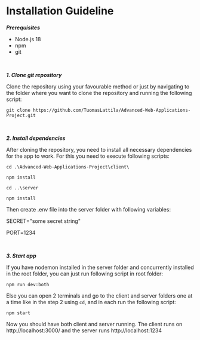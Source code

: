 # Installation Guideline
***Prerequisites***

- Node.js 18
- npm
- git

<br>

***1. Clone git repository***

Clone the repository using your favourable method or just by navigating to the folder where you want to clone the repository and running the following script:

`git clone https://github.com/TuomasLattila/Advanced-Web-Applications-Project.git`

<br>

***2. Install dependencies***

After cloning the repository, you need to install all necessary dependencies for the app to work. For this you need to execute following scripts:

`cd .\Advanced-Web-Applications-Project\client\`

`npm install`

`cd ..\server`

`npm install`

Then create .env file into the server folder with following variables:

SECRET="some secret string"

PORT=1234

<br>

***3. Start app***

If you have nodemon installed in the server folder and concurrently installed in the root folder, you can just run following script in root folder:

`npm run dev:both`

Else you can open 2 terminals and go to the client and server folders one at a time like in the step 2 using `cd`, and in each run the following script:

`npm start`

Now you should have both client and server running. The client runs on http://localhost:3000/ and the server runs http://localhost:1234
